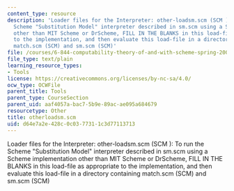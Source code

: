 ```yaml
---
content_type: resource
description: 'Loader files for the Interpreter: other-loadsm.scm (SCM ): To run the
  Scheme "Substitution Model" interpreter described in sm.scm using a Scheme implementation
  other than MIT Scheme or DrScheme, FILL IN THE BLANKS in this load-file as appropriate
  to the implementation, and then evaluate this load-file in a directory containing
  match.scm (SCM) and sm.scm (SCM)'
file: /courses/6-844-computability-theory-of-and-with-scheme-spring-2003/d64e7a2e428c0c0377311c3d77113713_otherloadsm.scm
file_type: text/plain
learning_resource_types:
- Tools
license: https://creativecommons.org/licenses/by-nc-sa/4.0/
ocw_type: OCWFile
parent_title: Tools
parent_type: CourseSection
parent_uid: aaf4057a-bac7-5b9e-89ac-ae095a684679
resourcetype: Other
title: otherloadsm.scm
uid: d64e7a2e-428c-0c03-7731-1c3d77113713
---
```

Loader files for the Interpreter: other-loadsm.scm (SCM ): To run the Scheme "Substitution Model" interpreter described in sm.scm using a Scheme implementation other than MIT Scheme or DrScheme, FILL IN THE BLANKS in this load-file as appropriate to the implementation, and then evaluate this load-file in a directory containing match.scm (SCM) and sm.scm (SCM)
